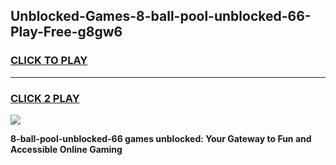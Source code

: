 
## Unblocked-Games-8-ball-pool-unblocked-66-Play-Free-g8gw6
<h3>
<a href="https://premium76.site?title=8-ball-pool-unblocked-66&ref=23A">CLICK TO PLAY</a></h3>
<hr>

<h3>
<a href="https://premium76.site?title=8-ball-pool-unblocked-66&ref=23A">CLICK 2 PLAY</a>
  
</h3>

<a href="https://premium76.site?title=8-ball-pool-unblocked-66&ref=23A"><img src="https://clearcache.store/games.png"></a>


**8-ball-pool-unblocked-66 games unblocked: Your Gateway to Fun and Accessible Online Gaming**
